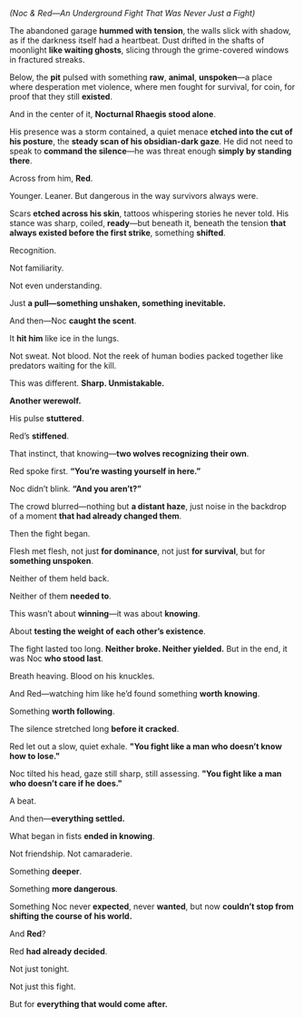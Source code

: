 _(Noc & Red—An Underground Fight That Was Never Just a Fight)_

The abandoned garage **hummed with tension**, the walls slick with shadow, as if the darkness itself had a heartbeat. Dust drifted in the shafts of moonlight **like waiting ghosts**, slicing through the grime-covered windows in fractured streaks.

Below, the **pit** pulsed with something **raw**, **animal**, **unspoken**—a place where desperation met violence, where men fought for survival, for coin, for proof that they still **existed**.

And in the center of it, **Nocturnal Rhaegis stood alone**.

His presence was a storm contained, a quiet menace **etched into the cut of his posture**, the **steady scan of his obsidian-dark gaze**. He did not need to speak to **command the silence**—he was threat enough **simply by standing there**.

Across from him, **Red**.

Younger. Leaner. But dangerous in the way survivors always were.

Scars **etched across his skin**, tattoos whispering stories he never told. His stance was sharp, coiled, **ready**—but beneath it, beneath the tension **that always existed before the first strike**, something **shifted**.

Recognition.

Not familiarity.

Not even understanding.

Just **a pull—something unshaken, something inevitable.**

And then—Noc **caught the scent**.

It **hit him** like ice in the lungs.

Not sweat. Not blood. Not the reek of human bodies packed together like predators waiting for the kill.

This was different. **Sharp. Unmistakable.**

**Another werewolf.**

His pulse **stuttered**.

Red’s **stiffened**.

That instinct, that knowing—**two wolves recognizing their own**.

Red spoke first. **“You’re wasting yourself in here.”**

Noc didn’t blink. **“And you aren’t?”**

The crowd blurred—nothing but **a distant haze**, just noise in the backdrop of a moment **that had already changed them**.

Then the fight began.

Flesh met flesh, not just **for dominance**, not just **for survival**, but for **something unspoken**.

Neither of them held back.

Neither of them **needed to**.

This wasn’t about **winning**—it was about **knowing**.

About **testing the weight of each other’s existence**.

The fight lasted too long. **Neither broke. Neither yielded.** But in the end, it was Noc **who stood last**.

Breath heaving. Blood on his knuckles.

And Red—watching him like he’d found something **worth knowing**.

Something **worth following**.

The silence stretched long **before it cracked**.

Red let out a slow, quiet exhale. **"You fight like a man who doesn’t know how to lose."**

Noc tilted his head, gaze still sharp, still assessing. **"You fight like a man who doesn’t care if he does."**

A beat.

And then—**everything settled.**

What began in fists **ended in knowing**.

Not friendship. Not camaraderie.

Something **deeper**.

Something **more dangerous**.

Something Noc never **expected**, never **wanted**, but now **couldn’t stop from shifting the course of his world.**

And **Red**?

Red **had already decided**.

Not just tonight.

Not just this fight.

But for **everything that would come after.**
